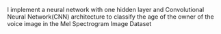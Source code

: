  I implement a neural network with one hidden layer and Convolutional Neural Network(CNN) architecture to classify the age of the owner of the voice image in the Mel Spectrogram Image Dataset

